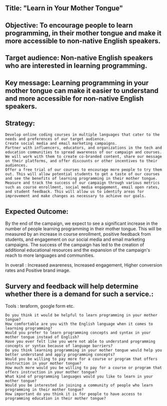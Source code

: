 ## Title: "Learn in Your Mother Tongue"

## Objective: To encourage people to learn programming, in their mother tongue and make it more accessible to non-native English speakers.

## Target audience: Non-native English speakers who are interested in learning programming.

## Key message: Learning programming in your mother tongue can make it easier to understand and more accessible for non-native English speakers.

## Strategy:

    Develop online coding courses in multiple languages that cater to the needs and preferences of our target audience. 
    Create social media and email marketing campaigns.
    Partner with influencers, educators, and organizations in the tech and education communities to spread awareness of our campaign and courses. We will work with them to create co-branded content, share our message on their platforms, and offer discounts or other incentives to their audiences.
    Offer a free trial of our courses to encourage more people to try them out. This will allow potential students to get a taste of our courses and see the benefits of learning programming in their mother tongue.
    Measure and track the success of our campaign through various metrics such as course enrollment, social media engagement, email open rates, and student feedback. This will allow us to identify areas for improvement and make changes as necessary to achieve our goals.

## Expected Outcome: 
By the end of the campaign, we expect to see a significant increase in the number of people learning programming in their mother tongue. 
This will be measured by an increase in course enrollment, positive feedback from students, and engagement on our social media and email marketing campaigns. 
The success of the campaign has led to the creation of additional educational resources and the expansion of the campaign's reach to more languages and communities.

In overall : Increased awareness, Increased engagement, Higher conversion rates and Positive brand image.


## Survery  and feedback will help determine whether there is a demand for such a service.: 
Tools : teraform, google form etc.

    Do you think it would be helpful to learn programming in your mother tongue?
    How comfortable are you with the English language when it comes to learning programming?
    Would you prefer to learn programming concepts and syntax in your mother tongue instead of English?
    Have you ever felt like you were not able to understand programming concepts or syntax because of language barriers?
    Do you think learning programming in your mother tongue would help you better understand and apply programming concepts?
    Would you be willing to pay more for a course or program that offers instruction in your mother tongue?
    How much more would you be willing to pay for a course or program that offers instruction in your mother tongue?
    What kind of programming languages would you like to learn in your mother tongue?
    Would you be interested in joining a community of people who learn programming in their mother tongue?
    How important do you think it is for people to have access to programming education in their mother tongue?
